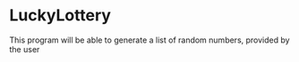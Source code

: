 # LuckyLottery
This program will be able to generate a list of random numbers, provided by the user

